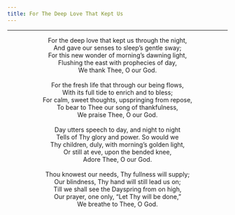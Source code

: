 ```yaml
---
title: For The Deep Love That Kept Us
---
```


---
<center>
For the deep love that kept us through the night,<br/>
And gave our senses to sleep’s gentle sway;<br/>
For this new wonder of morning’s dawning light,<br/>
Flushing the east with prophecies of day,<br/>
We thank Thee, O our God.<br/>
<br/>
For the fresh life that through our being flows,<br/>
With its full tide to enrich and to bless;<br/>
For calm, sweet thoughts, upspringing from repose,<br/>
To bear to Thee our song of thankfulness,<br/>
We praise Thee, O our God.<br/>
<br/>
Day utters speech to day, and night to night<br/>
Tells of Thy glory and power. So would we<br/>
Thy children, duly, with morning’s golden light,<br/>
Or still at eve, upon the bended knee,<br/>
Adore Thee, O our God.<br/>
<br/>
Thou knowest our needs, Thy fullness will supply;<br/>
Our blindness, Thy hand will still lead us on;<br/>
Till we shall see the Dayspring from on high,<br/>
Our prayer, one only, “Let Thy will be done,”<br/>
We breathe to Thee, O God.
</center>